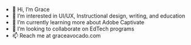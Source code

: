 - 👋 Hi, I’m Grace
- 👀 I’m interested in UI/UX, Instructional design, writing, and education
- 🌱 I’m currently learning more about Adobe Captivate
- 💞️ I’m looking to collaborate on EdTech programs
- 📫 Reach me at graceavocado.com

<!---
grle/grle is a ✨ special ✨ repository because its `README.md` (this file) appears on your GitHub profile.
You can click the Preview link to take a look at your changes.
--->
